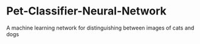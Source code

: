 # Pet-Classifier-Neural-Network
A machine learning network for distinguishing between images of cats and dogs
